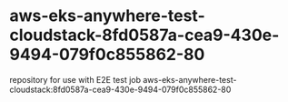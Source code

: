 # aws-eks-anywhere-test-cloudstack-8fd0587a-cea9-430e-9494-079f0c855862-80
repository for use with E2E test job aws-eks-anywhere-test-cloudstack:8fd0587a-cea9-430e-9494-079f0c855862-80
